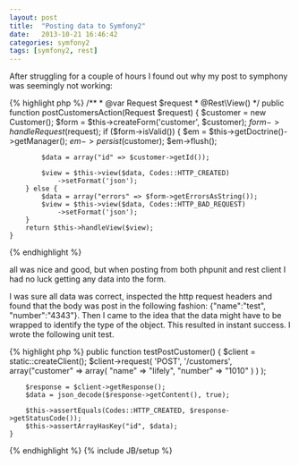 ```yaml
---
layout: post
title:  "Posting data to Symfony2"
date:   2013-10-21 16:46:42
categories: symfony2
tags: [symfony2, rest]
---
```


After struggling for a couple of hours I found out why my post to symphony was seemingly not working:

{% highlight php %}
    /**
     * @var Request $request
     * @Rest\View()
     */
    public function postCustomersAction(Request $request) {
        $customer = new Customer();
        $form = $this->createForm('customer', $customer);
        $form->handleRequest($request);
        if ($form->isValid()) {
            $em = $this->getDoctrine()->getManager();
            $em->persist($customer);
            $em->flush();
            
            $data = array("id" => $customer->getId());

            $view = $this->view($data, Codes::HTTP_CREATED)
                ->setFormat('json');
        } else {
            $data = array("errors" => $form->getErrorsAsString());
            $view = $this->view($data, Codes::HTTP_BAD_REQUEST)
                ->setFormat('json');
        }
        return $this->handleView($view);
    }
{% endhighlight %}

all was nice and good, but when posting from both phpunit and rest client I had no luck getting any data into the form.

I was sure all data was correct, inspected the http request headers and found that the body was post in the following fashion: {"name":"test", "number":"4343"}. Then I came to the idea that the data might have to be wrapped to identify the type of the object. This resulted in instant success. I wrote the following unit test.

{% highlight php %}
   public function testPostCustomer()
    {
        $client = static::createClient();
        $client->request(
            'POST',
            '/customers',
            array("customer" =>
                array(
                    "name" => "lifely",
                    "number" => "1010"
                )
            )
        );

        $response = $client->getResponse();
        $data = json_decode($response->getContent(), true);

        $this->assertEquals(Codes::HTTP_CREATED, $response->getStatusCode());
        $this->assertArrayHasKey("id", $data);
    }
{% endhighlight %}
{% include JB/setup %}
